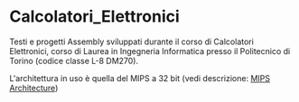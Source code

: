 # Calcolatori_Elettronici
Testi e progetti Assembly sviluppati durante il corso di Calcolatori Elettronici, corso di Laurea in Ingegneria Informatica presso il Politecnico di Torino (codice classe L-8 DM270).

L'architettura in uso è quella del MIPS a 32 bit (vedi descrizione: <a href="https://it.wikipedia.org/wiki/Architettura_MIPS">MIPS Architecture</a>)
